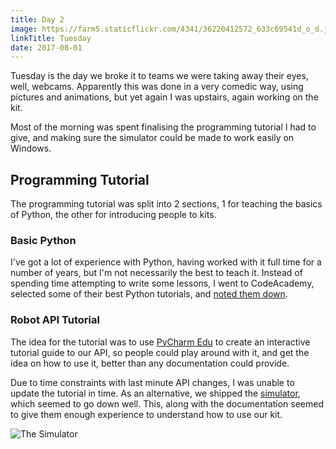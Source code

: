 ```yaml
---
title: Day 2
image: https://farm5.staticflickr.com/4341/36220412572_633c69541d_o_d.jpg
linkTitle: Tuesday
date: 2017-08-01
---
```


Tuesday is the day we broke it to teams we were taking away their eyes, well, webcams. Apparently this was done in a very comedic way, using pictures and animations, but yet again I was upstairs, again working on the kit. 

Most of the morning was spent finalising the programming tutorial I had to give, and making sure the simulator could be made to work easily on Windows.

## Programming Tutorial

The programming tutorial was split into 2 sections, 1 for teaching the basics of Python, the other for introducing people to kits.

### Basic Python

I've got a lot of experience with Python, having worked with it full time for a number of years, but I'm not necessarily the best to teach it. Instead of spending time attempting to write some lessons, I went to CodeAcademy, selected some of their best Python tutorials, and [noted them down](https://github.com/sourcebots/programming-tutorial/blob/master/basic.md).

### Robot API Tutorial

The idea for the tutorial was to use [PyCharm Edu](https://www.jetbrains.com/pycharm-edu/quickstart/getting_started_educators.html) to create an interactive tutorial guide to our API, so people could play around with it, and get the idea on how to use it, better than any documentation could provide.

Due to time constraints with last minute API changes, I was unable to update the tutorial in time. As an alternative, we shipped the [simulator](https://github.com/sourcebots/simulator), which seemed to go down well. This, along with the documentation seemed to give them enough experience to understand how to use our kit.

![The Simulator](https://farm5.staticflickr.com/4396/36343644246_072a919ddd_o_d.jpg)
